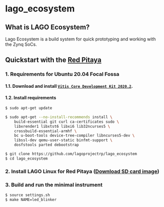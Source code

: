 # lago\_ecosystem

## What is LAGO Ecosystem?

Lago Ecosystem is a build system for quick prototyping and working with the Zynq SoCs.

## Quickstart with the [Red Pitaya](http://redpitaya.com)

### 1. Requirements for Ubuntu 20.04 Focal Fossa

#### 1.1. Download and install [`Vitis Core Development Kit 2020.2`](https://www.xilinx.com/products/design-tools/vitis.html).

<!--#### 1.2 Run

```bash
$ sudo apt-get install curl
$ cd ~/Downloads
$ curl https://raw.githubusercontent.com/lagoprojectrp/lago_ecosystem/master/scripts/install_vivado.sh | sudo /bin/bash /dev/stdin
$ sudo ln -s make /usr/bin/gmake # tells Vivado to use make instead of gmake
```
-->
#### 1.2. Install requirements

```bash
$ sudo apt-get update

$ sudo apt-get --no-install-recommends install \
    build-essential git curl ca-certificates sudo \
    libxrender1 libxtst6 libxi6 lib32ncurses5 \
    crossbuild-essential-armhf \
    bc u-boot-tools device-tree-compiler libncurses5-dev \
    libssl-dev qemu-user-static binfmt-support \
    dosfstools parted debootstrap

$ git clone https://github.com/lagoprojectrp/lago_ecosystem
$ cd lago_ecosystem
```

### 2. Install LAGO Linux for Red Pitaya ([Download SD card image](https://mega.nz/file/1x500SzQ#I-k3LtOxLmN-VBHQXgzCrJ10x1OFs9E7NEM5Rpq72pM))

### 3. Build and run the minimal instrument

```bash
$ source settings.sh
$ make NAME=led_blinker
```


